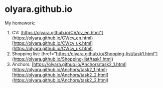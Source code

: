 # olyara.github.io
My homework:
1. CV: [https://olyara.github.io/CV/cv_en.html"](https://olyara.github.io/CV/cv_en.html)
       [https://olyara.github.io/CV/cv_uk.html](https://olyara.github.io/CV/cv_uk.html)
2. Shopping list: [href="https://olyara.github.io/Shopping-list/task1.html"](https://olyara.github.io/Shopping-list/task1.html)
3. Anchors: [https://olyara.github.io/Anchors/task2_1.html](https://olyara.github.io/Anchors/task2_1.html) 
           [https://olyara.github.io/Anchors/task2_2.html](https://olyara.github.io/Anchors/task2_2.html)
